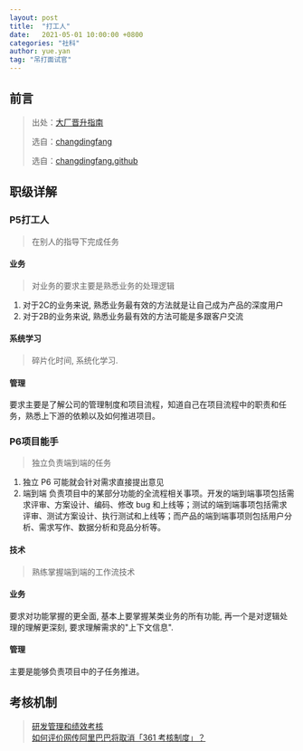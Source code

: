 ```yaml
---
layout: post
title:  "打工人"
date:   2021-05-01 10:00:00 +0800
categories: "社科"
author: yue.yan
tag: "吊打面试官"
---
```


## 前言
> 出处：[大厂晋升指南](https://time.geekbang.org/column/intro/366)
>
> 选自：[changdingfang](http://www.changdingfang.com/book/promotion_pn/docs/detail_rank/domain_experts.html)
>
> 选自：[changdingfang.github](https://github.com/changdingfang)

## 职级详解

### P5打工人
> 在别人的指导下完成任务

#### 业务
> 对业务的要求主要是熟悉业务的处理逻辑
1. 对于2C的业务来说, 熟悉业务最有效的方法就是让自己成为产品的深度用户
2. 对于2B的业务来说, 熟悉业务最有效的方法可能是多跟客户交流

#### 系统学习 
> 碎片化时间, 系统化学习.

#### 管理
要求主要是了解公司的管理制度和项目流程，知道自己在项目流程中的职责和任务，熟悉上下游的依赖以及如何推进项目。

### P6项目能手
> 独立负责端到端的任务
1. 独立
P6 可能就会针对需求直接提出意见
2. 端到端
负责项目中的某部分功能的全流程相关事项。开发的端到端事项包括需求评审、方案设计、编码、修改 bug 和上线等；测试的端到端事项包括需求评审、测试方案设计、执行测试和上线等；而产品的端到端事项则包括用户分析、需求写作、数据分析和竞品分析等。

#### 技术
> 熟练掌握端到端的工作流技术

#### 业务
要求对功能掌握的更全面, 基本上要掌握某类业务的所有功能, 再一个是对逻辑处理的理解更深刻, 要求理解需求的"上下文信息".

#### 管理
主要是能够负责项目中的子任务推进。

## 考核机制
> [研发管理和绩效考核](https://www.zhihu.com/question/20190597/answer/26416269)  
> [如何评价网传阿里巴巴将取消「361 考核制度」？](https://www.zhihu.com/question/436837449/answer/1651449700)  
>  